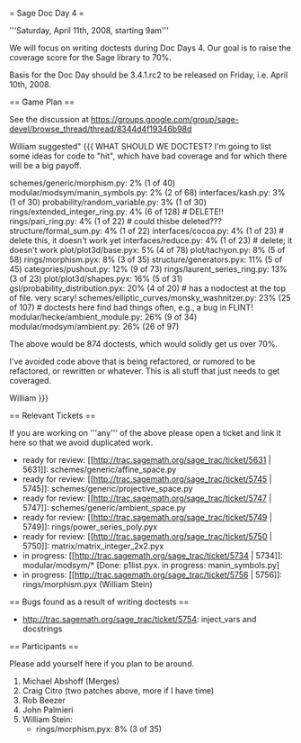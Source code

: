 = Sage Doc Day 4 =

'''Saturday, April 11th, 2008, starting 9am'''

We will focus on writing doctests during Doc Days 4. Our goal is to raise the coverage score for the Sage library to 70%. 

Basis for the Doc Day should be 3.4.1.rc2 to be released on Friday, i.e. April 10th, 2008.

== Game Plan ==

See the discussion at https://groups.google.com/group/sage-devel/browse_thread/thread/8344d4f19346b98d

William suggested"
{{{
WHAT SHOULD WE DOCTEST?
I'm going to list some ideas for code to "hit", which have bad
coverage and for which there will be a big payoff.

schemes/generic/morphism.py: 2% (1 of 40)
modular/modsym/manin_symbols.py: 2% (2 of 68)
interfaces/kash.py: 3% (1 of 30)
probability/random_variable.py: 3% (1 of 30)
rings/extended_integer_ring.py: 4% (6 of 128)  # DELETE!!
rings/pari_ring.py: 4% (1 of 22)                          # could thisbe deleted???
structure/formal_sum.py: 4% (1 of 22)
interfaces/cocoa.py: 4% (1 of 23)                      # delete this, it doesn't work yet
interfaces/reduce.py: 4% (1 of 23)                     # delete; it doesn't work
plot/plot3d/base.pyx: 5% (4 of 78)
plot/tachyon.py: 8% (5 of 58)
rings/morphism.pyx: 8% (3 of 35)
structure/generators.pyx: 11% (5 of 45)
categories/pushout.py: 12% (9 of 73)
rings/laurent_series_ring.py: 13% (3 of 23)
plot/plot3d/shapes.pyx: 16% (5 of 31)
gsl/probability_distribution.pyx: 20% (4 of 20)   # has a nodoctest at
the top of file.  very scary!
schemes/elliptic_curves/monsky_washnitzer.py: 23% (25 of 107)    #
doctests here find bad things often, e.g., a bug in FLINT!
modular/hecke/ambient_module.py: 26% (9 of 34)
modular/modsym/ambient.py: 26% (26 of 97)

The above would be 874 doctests, which would solidly get us over 70%.

I've avoided code above that is being refactored, or rumored to be
refactored, or rewritten or whatever.  This is all
stuff that just needs to get coveraged.

William 
}}}

== Relevant Tickets ==

If you are working on '''any''' of the above please open a ticket and link it here so that we avoid duplicated work.

 * ready for review: [[http://trac.sagemath.org/sage_trac/ticket/5631 | 5631]]: schemes/generic/affine_space.py
 * ready for review: [[http://trac.sagemath.org/sage_trac/ticket/5745 | 5745]]: schemes/generic/projective_space.py
 * ready for review: [[http://trac.sagemath.org/sage_trac/ticket/5747 | 5747]]: schemes/generic/ambient_space.py
 * ready for review: [[http://trac.sagemath.org/sage_trac/ticket/5749 | 5749]]: rings/power_series_poly.pyx
 * ready for review: [[http://trac.sagemath.org/sage_trac/ticket/5750 | 5750]]: matrix/matrix_integer_2x2.pyx
 * in progress: [[http://trac.sagemath.org/sage_trac/ticket/5734 | 5734]]: modular/modsym/* [Done: p1list.pyx.  in progress: manin_symbols.py]
 * in progress: [[http://trac.sagemath.org/sage_trac/ticket/5756 | 5756]]: rings/morphism.pyx  (William Stein)

== Bugs found as a result of writing doctests ==
 * http://trac.sagemath.org/sage_trac/ticket/5754: inject_vars and docstrings

== Participants ==

Please add yourself here if you plan to be around.

 1. Michael Abshoff (Merges)
 2. Craig Citro (two patches above, more if I have time)
 3. Rob Beezer
 1. John Palmieri
 1. William Stein: 
    * rings/morphism.pyx: 8% (3 of 35)
